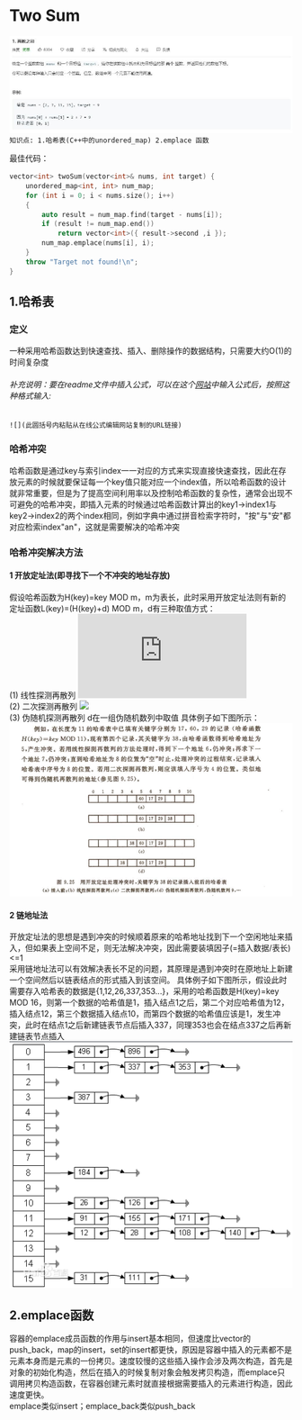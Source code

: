 # Two Sum
![](https://github.com/DominoWantToStudy/Leetcode-Note/blob/master/Note%20File/Image%20file/1.%20%E4%B8%A4%E6%95%B0%E4%B9%8B%E5%92%8C.JPG)
`知识点: 1.哈希表(C++中的unordered_map) 2.emplace 函数`

最佳代码：
```cpp
vector<int> twoSum(vector<int>& nums, int target) {
    unordered_map<int, int> num_map;
    for (int i = 0; i < nums.size(); i++)
    {
        auto result = num_map.find(target - nums[i]);
        if (result != num_map.end())
            return vector<int>({ result->second ,i });
        num_map.emplace(nums[i], i);
    }
    throw "Target not found!\n";
}
```
## 1.哈希表
### 定义
一种采用哈希函数达到快速查找、插入、删除操作的数据结构，只需要大约O(1)的时间复杂度
###### 补充说明：要在readme文件中插入公式，可以在这个[网站](https://www.codecogs.com/latex/eqneditor.php"在线LaTeX公式编辑器")中输入公式后，按照这种格式输入:  
`![](此圆括号内粘贴从在线公式编辑网站复制的URL链接)`
### 哈希冲突
哈希函数是通过key与索引index一一对应的方式来实现直接快速查找，因此在存放元素的时候就要保证每一个key值只能对应一个index值，所以哈希函数的设计就非常重要，但是为了提高空间利用率以及控制哈希函数的复杂性，通常会出现不可避免的哈希冲突，即插入元素的时候通过哈希函数计算出的key1->index1与key2->index2的两个index相同，例如字典中通过拼音检索字符时，"按"与"安"都对应检索index"an"，这就是需要解决的哈希冲突
### 哈希冲突解决方法
#### 1 开放定址法(即寻找下一个不冲突的地址存放)
假设哈希函数为H(key)=key MOD m，m为表长，此时采用开放定址法则有新的定址函数L(key)=(H(key)+d) MOD m，d有三种取值方式：  
(1) 线性探测再散列 ![](https://latex.codecogs.com/gif.latex?d=c(constant))  
(2) 二次探测再散列 ![](https://latex.codecogs.com/gif.latex?d=1^{2},-1^{2},2^{2},2^{-2}...)  
(3) 伪随机探测再散列 d在一组伪随机数列中取值
具体例子如下图所示：
![](https://github.com/DominoWantToStudy/Leetcode-Note/blob/master/Note%20File/Image%20file/%E5%BC%80%E6%94%BE%E5%AE%9A%E5%9D%80%E6%B3%95.png)
#### 2 链地址法
开放定址法的思想是遇到冲突的时候顺着原来的哈希地址找到下一个空闲地址来插入，但如果表上空间不足，则无法解决冲突，因此需要装填因子(=插入数据/表长)<=1  
采用链地址法可以有效解决表长不足的问题，其原理是遇到冲突时在原地址上新建一个空间然后以链表结点的形式插入到该空间。
具体例子如下图所示，假设此时需要存入哈希表的数据是{1,12,26,337,353...}，采用的哈希函数是H(key)=key MOD 16，则第一个数据的哈希值是1，插入结点1之后，第二个对应哈希值为12，插入结点12，第三个数据插入结点10，而第四个数据的哈希值应该是1，发生冲突，此时在结点1之后新建链表节点后插入337，同理353也会在结点337之后再新建链表节点插入
![](https://github.com/DominoWantToStudy/Leetcode-Note/blob/master/Note%20File/Image%20file/%E9%93%BE%E5%9C%B0%E5%9D%80%E6%B3%95.png)

## 2.emplace函数
容器的emplace成员函数的作用与insert基本相同，但速度比vector的push_back，map的insert，set的insert都更快，原因是容器中插入的元素都不是元素本身而是元素的一份拷贝。速度较慢的这些插入操作会涉及两次构造，首先是对象的初始化构造，然后在插入的时候复制对象会触发拷贝构造，而emplace只调用拷贝构造函数，在容器创建元素时就直接根据需要插入的元素进行构造，因此速度更快。  
emplace类似insert；emplace_back类似push_back
